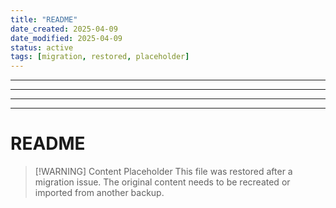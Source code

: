 ```yaml
---
title: "README"
date_created: 2025-04-09
date_modified: 2025-04-09
status: active
tags: [migration, restored, placeholder]
---
```


---

---

---

---

# README

> [\!WARNING] Content Placeholder
> This file was restored after a migration issue. The original content needs to be recreated or imported from another backup.

